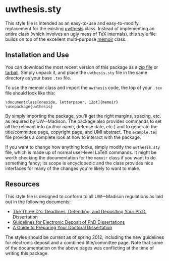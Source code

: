 # uwthesis.sty

This style file is intended as an easy-to-use and easy-to-modify replacement for the existing [uwthesis](http://ctan.org/tex-archive/macros/latex/contrib/uwthesis) class.  Instead of implementing an entire class (which involves an ugly mess of TeX internals), this style file builds on top of the excellent multi-purpose [memoir](http://www.ctan.org/tex-archive/macros/latex/contrib/memoir/) class.

## Installation and Use

You can download the most recent version of this package as a [zip file](https://github.com/jklukas/uwthesis/zipball/master) or [tarball](https://github.com/jklukas/uwthesis/tarball/master).  Simply unpack it, and place the `uwthesis.sty` file in the same directory as your base `.tex` file.

To use the memoir class and import the `uwthesis` code, the top of your `.tex` file should look like this:

    \documentclass[oneside, letterpaper, 12pt]{memoir}
    \usepackage{uwthesis}

By simply importing the package, you'll get the right margins, spacing, etc. as required by UW--Madison.  The package also provides commands to set all the relevant info (author name, defense date, etc.) and to generate the title/committee page, copyright page, and UMI abstract.  The `example.tex` file provides a complete look at how to interact with the package.

If you want to change how anything looks, simply modify the `uwthesis.sty` file, which is made up of normal user-level LaTeX commands.  It might be worth checking the documentation for the `memoir` class if you want to do something fancy; its scope is encyclopedic and the class provides nice interfaces for many of the changes you're likely to want to make.

## Resources

This style file is designed to conform to all UW--Madison regulations as laid out in the following documents:

* [The Three D's: Deadlines, Defending, and Depositing Your Ph.D. Dissertation](http://www.grad.wisc.edu/education/completedegree/ddd.html)
* [Guidelines for Electronic Deposit of PhD Dissertations](http://www.grad.wisc.edu/education/completedegree/etd.pdf)
* [A Guide to Preparing Your Doctoral Dissertation](http://www.grad.wisc.edu/education/completedegree/pguide.html)

The styles should be current as of spring 2012, including the new guidelines for electronic deposit and a combined title/committee page.  Note that some of the documentation on the above pages was conflicting at the time of writing this package.
